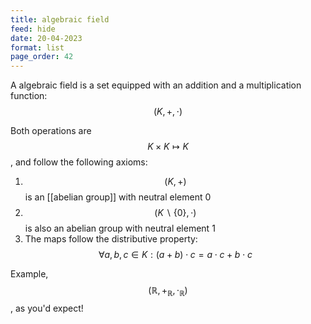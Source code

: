 ```yaml
---
title: algebraic field
feed: hide
date: 20-04-2023
format: list
page_order: 42
---
```



A algebraic field is a set equipped with an addition and a multiplication function: $$(K, +, \cdot)$$

Both operations are $$K\times K\mapsto K$$, and follow the following axioms:
1. $$(K, +)$$ is an [[abelian group]] with neutral element 0
2. $$(K\backslash\{0\}, \cdot)$$ is also an abelian group with neutral element 1
3. The maps follow the distributive property: $$\forall a,b,c\in K: (a+b)\cdot c = a\cdot c+b\cdot c$$

Example, $$(\mathbb R, +_\mathbb R, \cdot_\mathbb R)$$, as you'd expect!